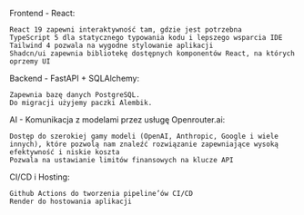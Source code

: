 Frontend - React:

    React 19 zapewni interaktywność tam, gdzie jest potrzebna
    TypeScript 5 dla statycznego typowania kodu i lepszego wsparcia IDE
    Tailwind 4 pozwala na wygodne stylowanie aplikacji
    Shadcn/ui zapewnia bibliotekę dostępnych komponentów React, na których oprzemy UI

Backend - FastAPI + SQLAlchemy:

    Zapewnia bazę danych PostgreSQL.
    Do migracji użyjemy paczki Alembik.

AI - Komunikacja z modelami przez usługę Openrouter.ai:

    Dostęp do szerokiej gamy modeli (OpenAI, Anthropic, Google i wiele innych), które pozwolą nam znaleźć rozwiązanie zapewniające wysoką efektywność i niskie koszta
    Pozwala na ustawianie limitów finansowych na klucze API

CI/CD i Hosting:

    Github Actions do tworzenia pipeline’ów CI/CD
    Render do hostowania aplikacji

